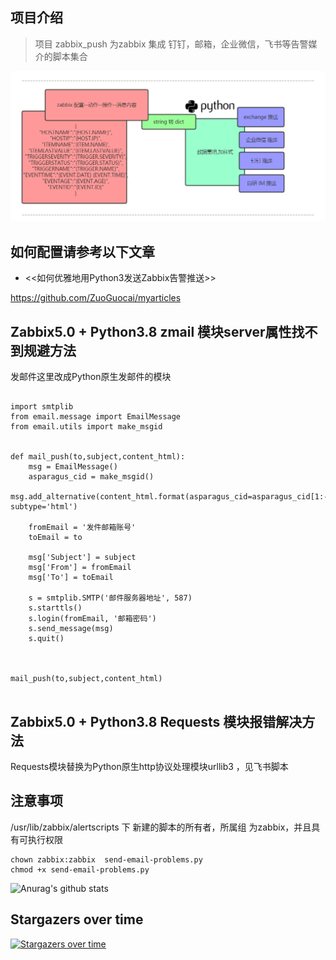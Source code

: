 
## 项目介绍

> 项目 zabbix_push 为zabbix 集成 钉钉，邮箱，企业微信，飞书等告警媒介的脚本集合


![image](https://raw.githubusercontent.com/ZuoGuocai/zabbix_push/master/images/sendmap.png)

## 如何配置请参考以下文章

- <<如何优雅地用Python3发送Zabbix告警推送>>

https://github.com/ZuoGuocai/myarticles


##  Zabbix5.0  + Python3.8  zmail 模块server属性找不到规避方法

发邮件这里改成Python原生发邮件的模块

```

import smtplib
from email.message import EmailMessage
from email.utils import make_msgid


def mail_push(to,subject,content_html):
    msg = EmailMessage()
    asparagus_cid = make_msgid()
    msg.add_alternative(content_html.format(asparagus_cid=asparagus_cid[1:-1]), subtype='html')

    fromEmail = '发件邮箱账号'
    toEmail = to

    msg['Subject'] = subject
    msg['From'] = fromEmail
    msg['To'] = toEmail

    s = smtplib.SMTP('邮件服务器地址', 587)
    s.starttls()
    s.login(fromEmail, '邮箱密码')
    s.send_message(msg)
    s.quit()



mail_push(to,subject,content_html)


```

##  Zabbix5.0  + Python3.8  Requests 模块报错解决方法

Requests模块替换为Python原生http协议处理模块urllib3 ，见飞书脚本



## 注意事项

/usr/lib/zabbix/alertscripts 下 新建的脚本的所有者，所属组 为zabbix，并且具有可执行权限


```
chown zabbix:zabbix  send-email-problems.py
chmod +x send-email-problems.py

```








![Anurag's github stats](https://github-readme-stats.vercel.app/api?username=ZuoGuocai&show_icons=true&theme=radical)


## Stargazers over time

[![Stargazers over time](https://starchart.cc/ZuoGuocai/zabbix_push.svg)](https://starchart.cc/ZuoGuocai/zabbix_push)

